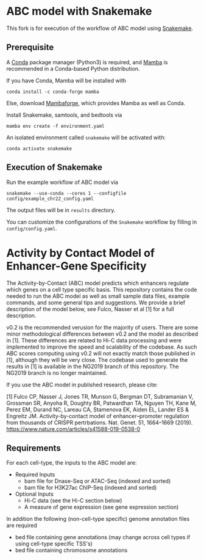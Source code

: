 # ABC model with Snakemake

This fork is for execution of the workflow of ABC model using [Snakemake](https://snakemake.github.io/).

## Prerequisite

A [Conda](https://docs.conda.io/en/latest/) package manager (Python3) is required, and [Mamba](https://github.com/mamba-org/mamba) is recommended in a Conda-based Python distribution.

If you have Conda, Mamba will be installed with

```
conda install -c conda-forge mamba
```

Else, download [Mambaforge](https://github.com/conda-forge/miniforge#mambaforge), which provides Mamba as well as Conda.

Install Snakemake, samtools, and bedtools via

```
mamba env create -f environment.yaml
```

An isolated environment called `snakemake` will be activated with:

```
conda activate snakemake
```

## Execution of Snakemake

Run the example workflow of ABC model via

```
snakemake --use-conda --cores 1 --configfile config/example_chr22_config.yaml
```

The output files will be in `results` directory.

You can customize the configurations of the `Snakemake` workflow by filling in `config/config.yaml`.

# Activity by Contact Model of Enhancer-Gene Specificity

The Activity-by-Contact (ABC) model predicts which enhancers regulate which genes on a cell type specific basis. This repository contains the code needed to run the ABC model as well as small sample data files, example commands, and some general tips and suggestions. We provide a brief description of the model below, see Fulco, Nasser et al [1] for a full description.

v0.2 is the recommended verusion for the majority of users. There are some minor methodological differences between v0.2 and the model as described in [1]. These differences are related to Hi-C data processing and were implemented to improve the speed and scalability of the codebase. As such ABC scores computing using v0.2 will not exactly match those published in [1], although they will be very close. The codebase used to generate the results in [1] is available in the NG2019 branch of this repository. The NG2019 branch is no longer maintained.

If you use the ABC model in published research, please cite:

[1] Fulco CP, Nasser J, Jones TR, Munson G, Bergman DT, Subramanian V, Grossman SR, Anyoha R, Doughty BR, Patwardhan TA, Nguyen TH, Kane M, Perez EM, Durand NC, Lareau CA, Stamenova EK, Aiden EL, Lander ES & Engreitz JM. Activity-by-contact model of enhancer–promoter regulation from thousands of CRISPR pertrbations. Nat. Genet. 51, 1664–1669 (2019). https://www.nature.com/articles/s41588-019-0538-0


## Requirements
For each cell-type, the inputs to the ABC model are:

 * Required Inputs
 	* bam file for Dnase-Seq or ATAC-Seq (indexed and sorted)
 	* bam file for H3K27ac ChIP-Seq (indexed and sorted)
 * Optional Inputs
 	* Hi-C data (see the Hi-C section below)
 	* A measure of gene expression (see gene expression section)

In addition the following (non-cell-type specific) genome annotation files are required

 * bed file containing gene annotations (may change across cell types if using cell-type specific TSS's)
 * bed file containing chromosome annotations
